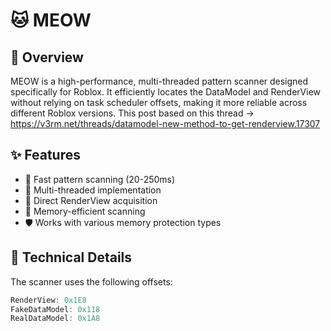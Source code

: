 # 🐱 MEOW


## 🌟 Overview

MEOW is a high-performance, multi-threaded pattern scanner designed specifically for Roblox. It efficiently locates the DataModel and RenderView without relying on task scheduler offsets, making it more reliable across different Roblox versions.
This post based on this thread -> https://v3rm.net/threads/datamodel-new-method-to-get-renderview.17307
## ✨ Features

- 🚀 Fast pattern scanning (20-250ms)
- 🧵 Multi-threaded implementation
- 🎯 Direct RenderView acquisition
- 💾 Memory-efficient scanning
- 🛡️ Works with various memory protection types

## 🔧 Technical Details

The scanner uses the following offsets:
```cpp
RenderView: 0x1E8
FakeDataModel: 0x118
RealDataModel: 0x1A8
```
